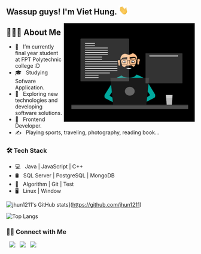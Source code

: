 ## Wassup guys! I'm Viet Hung. <img src="hi.gif" width="25">

<img align="right" alt="GIF" src="dev.gif" width="350"/>

## 👨🏻‍💻 About Me
- 🔭 &nbsp; I’m currently final year student at FPT Polytechnic college :D
- 🎓 &nbsp; Studying Sofware Application.
- 🤔 &nbsp; Exploring new technologies and developing software solutions.
- 💼 &nbsp; Frontend Developer.
- ✍️ &nbsp; Playing sports, traveling, photography, reading book... 


### 🛠 Tech Stack

- 💻 &nbsp; Java | JavaScript | C++ 
- 🛢 &nbsp; SQL Server | PostgreSQL | MongoDB
- 🔧 &nbsp; Algorithm | Git | Test
- 🖥 &nbsp; Linux | Window

![jhun1211's GitHub stats](https://github-readme-stats.vercel.app/api?username=jhun1211)](https://github.com/jhun1211)


![Top Langs](https://github-readme-stats.vercel.app/api/top-langs/?username=jhun1211&layout=compact&theme=default&exclude_repo:New-Spatial-Mapping)



### 🤝🏻 Connect with Me

<p>
</a>  &nbsp; <a href="https://facebook.com/15ground" target="_blank" rel="noopener noreferrer"><img src="https://img.icons8.com/plasticine/100/000000/facebook.png" width="50" /></a>  
&nbsp; <a href="mailto:lvhungdeveloper@gmail.com" target="_blank" rel="noopener noreferrer"><img src="https://img.icons8.com/plasticine/100/000000/gmail.png"  width="50" /></a>
&nbsp; <a href="https://instagram.com/ground.15" target="_blank" rel="noopener noreferrer"><img src="https://img.icons8.com/plasticine/100/000000/instagram.png"  width="50" /></a>
</p>
